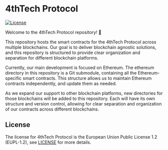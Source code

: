 # 4thTech Protocol

[![License](https://img.shields.io/badge/License-EUPL_1.2-blue)](https://github.com/4thtech/smart-contracts/blob/main/LICENSE.md)

Welcome to the 4thTech Protocol repository! 👋

This repository hosts the smart contracts for the 4thTech Protocol across multiple blockchains. Our goal is to deliver blockchain agnostic solutions, and this repository is structured to provide clear organization and separation for different blockchain platforms.

Currently, our main development is focused on Ethereum. The ethereum directory in this repository is a Git submodule, containing all the Ethereum-specific smart contracts. This structure allows us to maintain Ethereum contracts independently, and update them as needed.

As we expand our support to other blockchain platforms, new directories for those blockchains will be added to this repository. Each will have its own structure and version control, allowing for clear separation and organization of our contracts across different blockchains.

## License

The license for 4thTech Protocol is the European Union Public License 1.2 (EUPL-1.2), see [LICENSE](https://github.com/4thtech/smart-contracts/blob/main/LICENSE.md) for more details.
